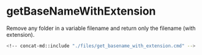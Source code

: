 # getBaseNameWithExtension

Remove any folder in a variable filename and return only the filename (with extension).

```bash
<!-- concat-md::include "./files/get_basename_with_extension.cmd" -->
```
